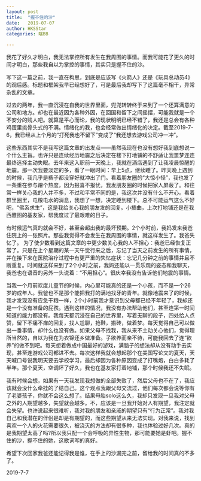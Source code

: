 ```yaml
---
layout: post
title:  "握不住的沙"
date:   2019-07-07
author: HKSStar
categories: 瞎BB

---
```

我花了好久才明白，我无法掌控所有发生在我周围的事情。而我可能花了更久的时间才明白，那些我自以为掌控的事情，其实只是握不住的沙。

写下这一篇之前，我一直在构思，到底是应该写《火箭人》还是《玩具总动员4》的观后感。标题和框架我早已经想好了，可是最后我却写下了这篇毫不相干，异常杂乱的文章。

过去的两年，我一直沉浸在自我的世界里面，兜兜转转终于来到了一个还算满意的公司和地方。却也在最近因为各种外因，在回国和留下之间摇摆，可能我就是一个不安分的贱人吧。就算是平心而论，我的现状明明已经不错了，我还是总会有各种鸡蛋里挑骨头式的不满。情绪化的我，也会经常做出情绪化的决定。截至2019-7-6，我已经从上个月的“打死我也不留下”变成了“我还想去游戏公司冲一冲”。

这些东西其实不是我写这篇文章的出发点——虽然我现在也没有想好我到底想说一个什么主旨。也许只是连续经历地震之后决定在楼下打地铺的不舒适让我噩梦连连最终选择主动失眠。去年来这入职前一天晚上，我就在酒店遇到了让我凌晨惊醒的地震。那一次我要淡定的多，看了一眼时间：早上5点，继续睡了。昨天晚上遇到的时候，我几乎是裤子都没穿好就冲出了门。看着朋友圈的“大惊小怪”，我也发了一条重在参与蹭个热度，因为报喜不报忧，我发朋友圈的时候把家人屏蔽了。和往常一样关心我的人并不多，不过和平常不同的是，我这次并没有什么不开心。看着群里圈里，屯粮屯水的消息，我想了一想，决定睡到楼下。总不可能运气这么不好吧，“佛系求生”，这是我给关心我的朋友发的回复。小插曲，上次打地铺还是在我西雅图的基友家，帮我度过了最艰难的日子。

有时候运气真的就会不好，甚至会超出我的最坏预期。2个小时前，我妈发来我爸住院上的一张照片。那些我觉得不会发生在我周围的事情，就这样发生了。我爸失忆了。
为了使少数看到这篇文章的中更少数关心我的人不担心：我爸已经恢复正常了。只是在上个星期的某一天午觉行来之后，忘记了当天之前发生的所有事情，并在接下来在医院治疗过程中有更严重的失忆症状：忘记几分钟之前的事情并且不断重复。时间就这样来到了2个小时之前，我妈还能以一贯乐观的姿态和我聊天，我爸也在语音的另外一头说着：“不用担心”。很庆幸我没有告诉他们地震的事情。

当我一个月前欢度儿童节的时候，内心里可能真的还是一个小孩，而不是一个26岁的成年人。我爸也不是那个能把我打的满地找牙的青年。就像地震来了的时候，我才发现没有应急干粮一样，2个小时前我才意识到父母都已经不年轻了，我却还是一个没有准备的屁孩。遇到这样的情况，我没有办法帮助他们，甚至连第一时间知道的能力都没有。我每天都沉浸在自己的世界里，写着无聊的段子，四处给人点赞，留下不痛不痒的回复，找人尬聊，抢鞋，搬砖，做着梦。每天觉得自己可以做出一番事情，却什么也没有做。如果父母不找我，我从来不主动关心他们，觉得理所当然的，自以为我在为衣锦还乡做准备。子欲养而亲不待，可能我回去了连“欲养”的做不到吧。每天想着做成中国最好的游戏，满脑子的想法却从没有动手去实现，甚至连游戏公司都进不去。每次这样我就会想起那个在美国写论文的夏天，天天喊口号说我明天要去学校学习，最后却因为各种原因变成了打嘴炮，白白多耗了半年。那个夏天，空调坏了好久，我也在基友家打着地铺，那个时候我还不失眠。

我有时候会想，如果有一天我发现我想做的全部失败了，然后父母也不在了，我应该就会没什么牵挂的了结自己。这个观点我跟父母交流过，他们每次都会说等你有了老婆孩子，你就不会这么想了。结果母胎solo这么久，我却只发现一旦我对父母之外的人期望越多，失望就会越多。不，应该是一旦我开始对人有期望，我注定就会失望。也许说起来很难听，我对我的朋友和亲戚的期望只有“行为正常”。我对我自己和我潜在的伴侣是却是有期望的，而这些期望从来无法实现。对我来说，找到喜欢一个人的火花需要很久，被浇灭的方法却有很多种，我也体验过好几次。真的是我期望太高了吗?所以我只配一个会呼吸的异性生物，那可能要她是虾吧。握不住的沙，握不住的她，这歌词写的真好。

希望下次回家我爸还能记得我是谁，在手上的沙漏完之前，留给我的时间真的不多了。

2019-7-7
